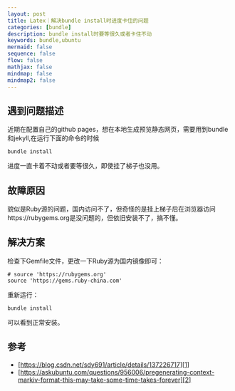 ```yaml
---
layout: post
title: Latex｜解决bundle install时进度卡住的问题
categories: [bundle]
description: bundle install时要等很久或者卡住不动
keywords: bundle,ubuntu
mermaid: false
sequence: false
flow: false
mathjax: false
mindmap: false
mindmap2: false
---
```


## 遇到问题描述

近期在配置自己的github pages，想在本地生成预览静态网页，需要用到bundle和jekyll,在运行下面的命令的时候
```objc
bundle install
```
进度一直卡着不动或者要等很久，即使挂了梯子也没用。

## 故障原因

貌似是Ruby源的问题，国内访问不了，但奇怪的是挂上梯子后在浏览器访问https://rubygems.org是没问题的，但依旧安装不了，搞不懂。


## 解决方案

检查下Gemfile文件，更改一下Ruby源为国内镜像即可：
```objc
# source 'https://rubygems.org'
source 'https://gems.ruby-china.com'
```
重新运行：
```objc
bundle install
```
可以看到正常安装。
## 参考

- [https://blog.csdn.net/sdy691/article/details/137226717][1]
- [https://askubuntu.com/questions/956006/pregenerating-context-markiv-format-this-may-take-some-time-takes-forever][2]

[1]: https://blog.csdn.net/sdy691/article/details/137226717
[2]: https://askubuntu.com/questions/956006/pregenerating-context-markiv-format-this-may-take-some-time-takes-forever
